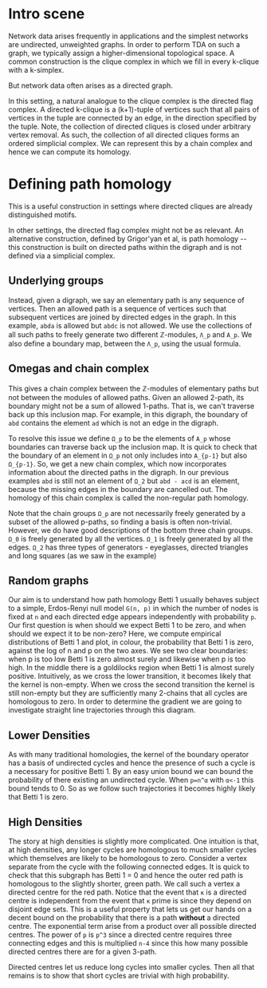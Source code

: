 # Intro scene

Network data arises frequently in applications and the simplest networks are undirected, unweighted graphs.
In order to perform TDA on such a graph, we typically assign a higher-dimensional topological space.
A common construction is the clique complex in which we fill in every k-clique with a k-simplex.
<!--From this simplicial complex, we can derive a chain complex and subsequently compute homology groups.-->

But network data often arises as a directed graph.
<!--Common examples include brain connectomes, in which some synapses pass signals exclusively in one direction, or vascular networks, in which blood flow has a net direction in each vessel.-->
In this setting, a natural analogue to the clique complex is the directed flag complex. 
A directed k-clique is a (k+1)-tuple of vertices such that all pairs of vertices in the tuple are connected by an edge, in the direction specified by the tuple.
Note, the collection of directed cliques is closed under arbitrary vertex removal.
As such, the collection of all directed cliques forms an ordered simplicial complex.
We can represent this by a chain complex and hence we can compute its homology.

# Defining path homology

This is a useful construction in settings where directed cliques are already distinguished motifs.
<!--For example, in a connectome, a large clique represents a reliable connection between its two end neurons, in the sense that the connection is robust to multiple edge removals.-->
In other settings, the directed flag complex might not be as relevant.
An alternative construction, defined by Grigor'yan et al, is path homology -- this construction is built on directed paths within the digraph and is not defined via a simplicial complex.

## Underlying groups

Instead, given a digraph, we say an elementary path is any sequence of vertices.
Then an allowed path is a sequence of vertices such that subsequent vertices are joined by directed edges in the graph.
In this example, `abda` is allowed but `abdc` is not allowed.
We use the collections of all such paths to freely generate two different ℤ-modules, `Λ_p` and `A_p`.
We also define a boundary map, between the `Λ_p`, using the usual formula.

## Omegas and chain complex

This gives a chain complex between the ℤ-modules of elementary paths but not between the modules of allowed paths.
Given an allowed 2-path, its boundary might not be a sum of allowed 1-paths.
That is, we can't traverse back up this inclusion map.
For example, in this digraph, the boundary of `abd` contains the element `ad` which is not an edge in the digraph.

To resolve this issue we define `Ω_p` to be the elements of `A_p` whose boundaries can traverse back up the inclusion map.
It is quick to check that the boundary of an element in `Ω_p` not only includes into `A_{p-1}` but also `Ω_{p-1}`.
So, we get a new chain complex, which now incorporates information about the directed paths in the digraph.
In our previous examples `abd` is still not an element of `Ω_2` but `abd - acd` is an element, because the missing edges in the boundary are cancelled out.
The homology of this chain complex is called the non-regular path homology.

Note that the chain groups `Ω_p` are not necessarily freely generated by a subset of the allowed p-paths, so finding a basis is often non-trivial.
However, we do have good descriptions of the bottom three chain groups.
`Ω_0` is freely generated by all the vertices.
`Ω_1` is freely generated by all the edges.
`Ω_2` has three types of generators - eyeglasses, directed triangles and long squares (as we saw in the example)

## Random graphs

Our aim is to understand how path homology Betti 1 usually behaves subject to a simple, Erdos-Renyi null model `G(n, p)`
in which the number of nodes is fixed at `n` and each directed edge appears independently with probability `p`.
Our first question is when should we expect Betti 1 to be zero, and when should we expect it to be non-zero?
Here, we compute empirical distributions of Betti 1 and plot, in colour, the probability that Betti 1 is zero, against the log of n and p on the two axes.
We see two clear boundaries: when p is too low Betti 1 is zero almost surely and likewise when p is too high.
In the middle there is a goldilocks region when Betti 1 is almost surely positive.
Intuitively, as we cross the lower transition, it becomes likely that the kernel is non-empty.
When we cross the second transition the kernel is still non-empty but they are sufficiently many 2-chains that all cycles are homologous to zero.
In order to determine the gradient we are going to investigate straight line trajectories through this diagram.

## Lower Densities

As with many traditional homologies, the kernel of the boundary operator has a basis of undirected cycles and hence the presence of such a cycle is a necessary for positive Betti 1.
By an easy union bound we can bound the probability of there existing an undirected cycle.
When `p=n^α` with `α<-1` this bound tends to 0.
So as we follow such trajectories it becomes highly likely that Betti 1 is zero.

## High Densities

The story at high densities is slightly more complicated.
One intuition is that, at high densities, any longer cycles are homologous to much smaller cycles which themselves are likely to be homologous to zero.
Consider a vertex separate from the cycle with the following connected edges.
It is quick to check that this subgraph has Betti 1 = 0 and hence the outer red path is homologous to the slightly shorter, green path.
We call such a vertex a directed centre for the red path.
Notice that the event that `κ` is a directed centre is independent from the event that `κ` prime is since they depend on disjoint edge sets.
This is a useful property that lets us get our hands on a decent bound on the probability that there is a path __without__ a directed centre.
The exponential term arise from a product over all possible directed centres.
The power of `p` is `p^3` since a directed centre requires three connecting edges and this is multiplied `n-4` since this how many possible directed centres there are for a given 3-path.

Directed centres let us reduce long cycles into smaller cycles.
Then all that remains is to show that short cycles are trivial with high probability.

